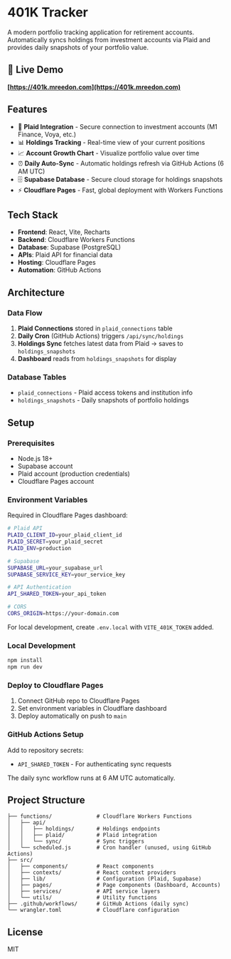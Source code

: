 # 401K Tracker

A modern portfolio tracking application for retirement accounts. Automatically syncs holdings from investment accounts via Plaid and provides daily snapshots of your portfolio value.

## 🔗 Live Demo

**[https://401k.mreedon.com](https://401k.mreedon.com)**

## Features

- 🔗 **Plaid Integration** - Secure connection to investment accounts (M1 Finance, Voya, etc.)
- 📊 **Holdings Tracking** - Real-time view of your current positions
- 📈 **Account Growth Chart** - Visualize portfolio value over time
- ⏰ **Daily Auto-Sync** - Automatic holdings refresh via GitHub Actions (6 AM UTC)
- 🗄️ **Supabase Database** - Secure cloud storage for holdings snapshots
- ⚡ **Cloudflare Pages** - Fast, global deployment with Workers Functions

## Tech Stack

- **Frontend**: React, Vite, Recharts
- **Backend**: Cloudflare Workers Functions
- **Database**: Supabase (PostgreSQL)
- **APIs**: Plaid API for financial data
- **Hosting**: Cloudflare Pages
- **Automation**: GitHub Actions

## Architecture

### Data Flow
1. **Plaid Connections** stored in `plaid_connections` table
2. **Daily Cron** (GitHub Actions) triggers `/api/sync/holdings`
3. **Holdings Sync** fetches latest data from Plaid → saves to `holdings_snapshots`
4. **Dashboard** reads from `holdings_snapshots` for display

### Database Tables
- `plaid_connections` - Plaid access tokens and institution info
- `holdings_snapshots` - Daily snapshots of portfolio holdings

## Setup

### Prerequisites
- Node.js 18+
- Supabase account
- Plaid account (production credentials)
- Cloudflare Pages account

### Environment Variables

Required in Cloudflare Pages dashboard:

```bash
# Plaid API
PLAID_CLIENT_ID=your_plaid_client_id
PLAID_SECRET=your_plaid_secret
PLAID_ENV=production

# Supabase
SUPABASE_URL=your_supabase_url
SUPABASE_SERVICE_KEY=your_service_key

# API Authentication
API_SHARED_TOKEN=your_api_token

# CORS
CORS_ORIGIN=https://your-domain.com
```

For local development, create `.env.local` with `VITE_401K_TOKEN` added.

### Local Development

```bash
npm install
npm run dev
```

### Deploy to Cloudflare Pages

1. Connect GitHub repo to Cloudflare Pages
2. Set environment variables in Cloudflare dashboard
3. Deploy automatically on push to `main`

### GitHub Actions Setup

Add to repository secrets:
- `API_SHARED_TOKEN` - For authenticating sync requests

The daily sync workflow runs at 6 AM UTC automatically.

## Project Structure

```
├── functions/              # Cloudflare Workers Functions
│   ├── api/
│   │   ├── holdings/       # Holdings endpoints
│   │   ├── plaid/          # Plaid integration
│   │   └── sync/           # Sync triggers
│   └── scheduled.js        # Cron handler (unused, using GitHub Actions)
├── src/
│   ├── components/         # React components
│   ├── contexts/           # React context providers
│   ├── lib/                # Configuration (Plaid, Supabase)
│   ├── pages/              # Page components (Dashboard, Accounts)
│   ├── services/           # API service layers
│   └── utils/              # Utility functions
├── .github/workflows/      # GitHub Actions (daily sync)
└── wrangler.toml           # Cloudflare configuration
```

## License

MIT